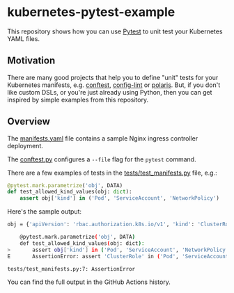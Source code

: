 # kubernetes-pytest-example

This repository shows how you can use [Pytest](https://docs.pytest.org/en/6.2.x/) to unit test your Kubernetes YAML
files.

## Motivation

There are many good projects that help you to define "unit" tests for your Kubernetes manifests, e.g. [conftest](https://github.com/open-policy-agent/conftest),
[config-lint](https://github.com/stelligent/config-lint) or [polaris](https://github.com/FairwindsOps/polaris). But, if you don't like custom DSLs, or you're just already using Python, then you can get inspired
by simple examples from this repository.

## Overview

The [manifests.yaml](./manifests.yaml) file contains a sample Nginx ingress controller deployment.

The [conftest.py](./conftest.py) configures a `--file` flag for the `pytest` command. 

There are a few examples of tests in the [tests/test_manifests.py](tests/test_manifests.py) file, e.g.:

```python
@pytest.mark.parametrize('obj', DATA)
def test_allowed_kind_values(obj: dict):
    assert obj['kind'] in ('Pod', 'ServiceAccount', 'NetworkPolicy')
```

Here's the sample output:
```bash
obj = {'apiVersion': 'rbac.authorization.k8s.io/v1', 'kind': 'ClusterRole', 'metadata': {'annotations': {'helm.sh/hook': 'pr...ups': ['admissionregistration.k8s.io'], 'resources': ['validatingwebhookconfigurations'], 'verbs': ['get', 'update']}]}

    @pytest.mark.parametrize('obj', DATA)
    def test_allowed_kind_values(obj: dict):
>       assert obj['kind'] in ('Pod', 'ServiceAccount', 'NetworkPolicy', 'Deployment', 'Job', 'Service', 'Role')
E       AssertionError: assert 'ClusterRole' in ('Pod', 'ServiceAccount', 'NetworkPolicy', 'Deployment', 'Job', 'Service', ...)

tests/test_manifests.py:7: AssertionError
```

You can find the full output in the GitHub Actions history. 